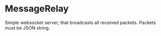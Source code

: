# MessageRelay

Simple websocket server, that broadcasts all received packets.
Packets must be JSON string.
